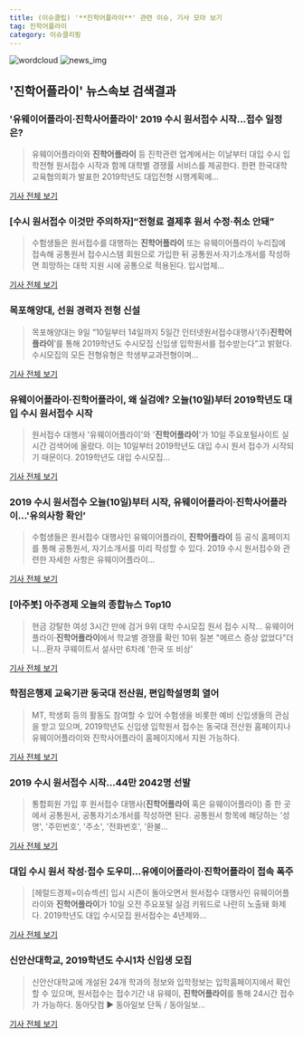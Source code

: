 ```yaml
---
title: (이슈클립) '**진학어플라이**' 관련 이슈, 기사 모아 보기
tag: 진학어플라이
category: 이슈클리핑
---
```

![wordcloud](https://s3.ap-northeast-2.amazonaws.com/lyrics101-wordcloud/2018-09-11-1536618647.png)
![news_img](https://user-images.githubusercontent.com/42597476/44507050-1206f400-a6e4-11e8-8d98-7ffbfebb353f.png)
## **'**진학어플라이**'** 뉴스속보 검색결과
### '유웨이어플라이·진학사어플라이' 2019 수시 원서접수 시작...접수 일정은?

>유웨이어플라이와 **진학어플라이** 등 진학관련 업계에서는 이날부터 대입 수시 입학전형 원서접수 시작과 함께 대학별 경쟁률 서비스를 제공한다. 한편 한국대학교육협의회가 발표한 2019학년도 대입전형 시행계획에...

<a href="http://www.anewsa.com/detail.php?number=1370619&thread=09r02" target="_blank">기사 전체 보기</a>

### [수시 원서접수 이것만 주의하자]“전형료 결제후 원서 수정·취소 안돼”

>수험생들은 원서접수를 대행하는 **진학어플라이** 또는 유웨이어플라이 누리집에 접속해 공통원서 접수시스템 회원으로 가입한 뒤 공통원서·자기소개서를 작성하면 희망하는 대학 지원 시에 공통으로 적용된다. 입시업체...

<a href="http://www.kwnews.co.kr/view.asp?aid=218091000065&s=501" target="_blank">기사 전체 보기</a>

### 목포해양대, 선원 경력자 전형 신설

>목포해양대는 9일 “10일부터 14일까지 5일간 인터넷원서접수대행사‘(주)**진학어플라이**’를 통해 2019학년도 수시모집 신입생 입학원서를 접수받는다”고 밝혔다. 수시모집의 모든 전형유형은 학생부교과전형이며...

<a href="http://www.kwangju.co.kr/read.php3?aid=1536591600641061021" target="_blank">기사 전체 보기</a>

### 유웨이어플라이·**진학어플라이**, 왜 실검에? 오늘(10일)부터 2019학년도 대입 수시 원서접수 시작

> 원서접수 대행사 '유웨이어플라이'와 '**진학어플라이**'가 10일 주요포털사이트 실시간 검색어에 올랐다.   이는 10일부터 2019학년도 대입 수시 원서 접수가 시작되기 때문이다.   2019학년도 대입 수시모집...

<a href="http://www.kyeongin.com/main/view.php?key=20180910000127211" target="_blank">기사 전체 보기</a>

### 2019 수시 원서접수 오늘(10일)부터 시작, 유웨이어플라이·진학사어플라이...'유의사항 확인’

>수험생들은 원서접수 대행사인 유웨이어플라이, **진학어플라이** 등 공식 홈페이지를 통해 공통원서, 자기소개서를 미리 작성할 수 있다. 2019 수시 원서접수와 관련한 자세한 사항은 유웨이어플라이...

<a href="http://news.hankyung.com/article/201809100017I" target="_blank">기사 전체 보기</a>

### [아주봇] 아주경제 오늘의 종합뉴스 Top10

>현금 강탈한 여성 3시간 만에 검거 9위 대학 수시모집 원서 접수 시작… 유웨이어플라이·**진학어플라이**에서 학교별 경쟁률 확인 10위 질본 "메르스 증상 없었다"더니…환자 쿠웨이트서 설사만 6차례 '한국 또 비상'

<a href="http://www.ajunews.com/view/20180910173070894" target="_blank">기사 전체 보기</a>

### 학점은행제 교육기관 동국대 전산원, 편입학설명회 열어

>MT, 학생회 등의 활동도 참여할 수 있어 수험생을 비롯한 예비 신입생들의 관심을 받고 있으며, 2019학년도 신입생 입학원서 접수는 동국대 전산원 홈페이지나 유웨이어플라이와 진학사어플라이 홈페이지에서 지원 가능하다.

<a href="http://www.koreadaily.com/news/read.asp?art_id=6547208" target="_blank">기사 전체 보기</a>

### 2019 수시 원서접수 시작…44만 2042명 선발

>통합회원 가입 후 원서접수 대행사(**진학어플라이** 혹은 유웨이어플라이) 중 한 곳에서 공통원서, 공통자기소개서를 작성하면 된다. 공통원서 항목에 해당하는 '성명', '주민번호', '주소', '전화번호', '환불...

<a href="http://www.dhnews.co.kr/news/articleView.html?idxno=85580" target="_blank">기사 전체 보기</a>

### 대입 수시 원서 작성·접수 도우미…유에이어플라이·**진학어플라이** 접속 폭주

>[헤럴드경제=이슈섹션] 입시 시즌이 돌아오면서 원서접수 대행사인 유웨이어플라이와 **진학어플라이**가 10일 오전 주요포털 실검 키워드로 나란히 노출돼 화제다. 2019학년도 대입 수시모집 원서접수는 4년제와...

<a href="http://news.heraldcorp.com/view.php?ud=20180910000037" target="_blank">기사 전체 보기</a>

### 신안산대학교, 2019학년도 수시1차 신입생 모집

>신안산대학교에 개설된 24개 학과의 정보와 입학정보는 입학홈페이지에서 확인할 수 있으며, 원서접수는 접수기간 내 유웨이, **진학어플라이**를 통해 24시간 접수가 가능하다. 동아닷컴 ▶ 동아일보 단독 / 동아일보...

<a href="http://news.donga.com/3/all/20180907/91882703/1" target="_blank">기사 전체 보기</a>


